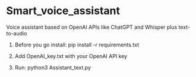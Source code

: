 # Smart_voice_assistant
Voice assistant based on OpenAI APIs like ChatGPT and Whisper plus text-to-audio

1. Before you go install: pip install -r requirements.txt

2. Add OpenAI_key.txt with your OpenAI API key

3. Run: python3 Assistant_text.py